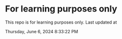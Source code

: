 # For learning purposes only
This repo is for learning purposes only.
Last updated at

Thursday, June 6, 2024 8:33:22 PM

